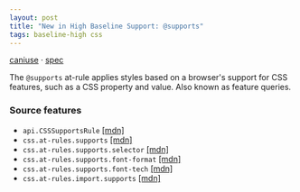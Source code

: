 ```yaml
---
layout: post
title: "New in High Baseline Support: @supports"
tags: baseline-high css
---
```


[caniuse](https://caniuse.com/?search=supports) · [spec](https://drafts.csswg.org/css-conditional-3/#at-supports)

The `@supports` at-rule applies styles based on a browser's support for CSS features, such as a CSS property and value. Also known as feature queries.

### Source features

- ``api.CSSSupportsRule`` [[mdn]](https://https://developer.mozilla.org/en-US/search?q=api.CSSSupportsRule)
- ``css.at-rules.supports`` [[mdn]](https://https://developer.mozilla.org/en-US/search?q=css.at-rules.supports)
- ``css.at-rules.supports.selector`` [[mdn]](https://https://developer.mozilla.org/en-US/search?q=css.at-rules.supports.selector)
- ``css.at-rules.supports.font-format`` [[mdn]](https://https://developer.mozilla.org/en-US/search?q=css.at-rules.supports.font-format)
- ``css.at-rules.supports.font-tech`` [[mdn]](https://https://developer.mozilla.org/en-US/search?q=css.at-rules.supports.font-tech)
- ``css.at-rules.import.supports`` [[mdn]](https://https://developer.mozilla.org/en-US/search?q=css.at-rules.import.supports)
